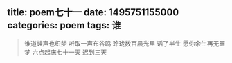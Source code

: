 title: poem七十一
date: 1495751155000
categories: poem
tags: 谁
---
> 谁道蛙声也织梦
听取一声布谷鸣
玲珑数百晨光里
话了半生
愿你余生再无噩梦
六点起床七十一天 迟到三天